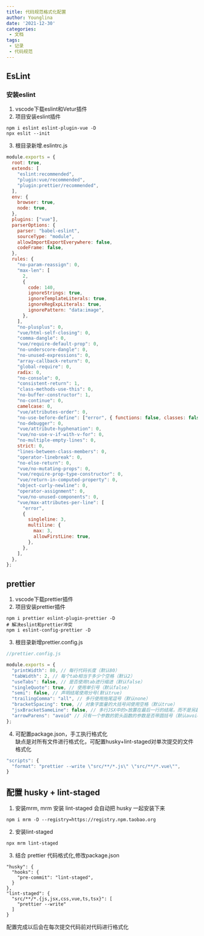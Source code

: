 ```yaml
---
title: 代码规范格式化配置
author: Younglina
date: '2021-12-30'
categories:
 - 文档
tags:
 - 记录
 - 代码规范
---
```


## EsLint
### 安装eslint
1. vscode下载eslint和Vetur插件
2. 项目安装eslint插件
```
npm i eslint eslint-plugin-vue -D
npx eslit --init
```
3. 根目录新增.eslintrc.js
```javascript
module.exports = {
  root: true,
  extends: [
    "eslint:recommended",
    "plugin:vue/recommended",
    "plugin:prettier/recommended",
  ],
  env: {
    browser: true,
    node: true,
  },
  plugins: ["vue"],
  parserOptions: {
    parser: "babel-eslint",
    sourceType: "module",
    allowImportExportEverywhere: false,
    codeFrame: false,
  },
  rules: {
    "no-param-reassign": 0,
    "max-len": [
      2,
      {
        code: 140,
        ignoreStrings: true,
        ignoreTemplateLiterals: true,
        ignoreRegExpLiterals: true,
        ignorePattern: "data:image",
      },
    ],
    "no-plusplus": 0,
    "vue/html-self-closing": 0,
    "comma-dangle": 0,
    "vue/require-default-prop": 0,
    "no-underscore-dangle": 0,
    "no-unused-expressions": 0,
    "array-callback-return": 0,
    "global-require": 0,
    radix: 0,
    "no-console": 0,
    "consistent-return": 1,
    "class-methods-use-this": 0,
    "no-buffer-constructor": 1,
    "no-continue": 0,
    camelcase: 0,
    "vue/attributes-order": 0,
    "no-use-before-define": ["error", { functions: false, classes: false }],
    "no-debugger": 0,
    "vue/attribute-hyphenation": 0,
    "vue/no-use-v-if-with-v-for": 0,
    "no-multiple-empty-lines": 0,
    strict: 0,
    "lines-between-class-members": 0,
    "operator-linebreak": 0,
    "no-else-return": 0,
    "vue/no-mutating-props": 0,
    "vue/require-prop-type-constructor": 0,
    "vue/return-in-computed-property": 0,
    "object-curly-newline": 0,
    "operator-assignment": 0,
    "vue/no-unused-components": 0,
    "vue/max-attributes-per-line": [
      "error",
      {
        singleline: 3,
        multiline: {
          max: 3,
          allowFirstLine: true,
        },
      },
    ],
  },
};
```
## prettier
1. vscode下载prettier插件
2. 项目安装prettier插件
```
npm i prettier eslint-plugin-prettier -D
# 解决eslint和prettier冲突
npm i eslint-config-prettier -D
```
3. 根目录新增prettier.config.js
```javascript
//prettier.config.js

module.exports = { 
  "printWidth": 80, // 每行代码长度（默认80）
  "tabWidth": 2, // 每个tab相当于多少个空格（默认2）
  "useTabs": false, // 是否使用tab进行缩进（默认false）
  "singleQuote": true, // 使用单引号（默认false）
  "semi": false, // 声明结尾使用分号(默认true)
  "trailingComma": "all", // 多行使用拖尾逗号（默认none）
  "bracketSpacing": true, // 对象字面量的大括号间使用空格（默认true）
  "jsxBracketSameLine": false, // 多行JSX中的>放置在最后一行的结尾，而不是另起一行（默认false）
  "arrowParens": "avoid" // 只有一个参数的箭头函数的参数是否带圆括号（默认avoid）
}; 
```
4. 可配置package.json，手工执行格式化  
缺点是对所有文件进行格式化，可配置husky+lint-staged对单次提交的文件格式化
```javascript
"scripts": {
  "format": "prettier --write \"src/**/*.js\" \"src/**/*.vue\"",
}
```
## 配置 husky + lint-staged
1. 安装mrm, mrm 安装 lint-staged 会自动把 husky 一起安装下来
```
npm i mrm -D --registry=https://registry.npm.taobao.org
```
2. 安装lint-staged
```
npx mrm lint-staged
``` 
3. 结合 prettier 代码格式化,修改package.json
```
"husky": {
  "hooks": {
    "pre-commit": "lint-staged",
  }
},
"lint-staged": {
  "src/**/*.{js,jsx,css,vue,ts,tsx}": [
    "prettier --write"
  ]
}
```
配置完成以后会在每次提交代码前对代码进行格式化